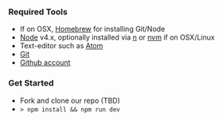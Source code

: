 ### Required Tools

* If on OSX, [Homebrew](http://brew.sh/) for installing Git/Node
* [Node](https://nodejs.org/en/) v4.x, optionally installed via [n](https://github.com/tj/n) or [nvm](https://github.com/creationix/nvm) if on OSX/Linux
* Text-editor such as [Atom](https://atom.io/)
* [Git](https://git-scm.com/)
* [Github account](https://github.com)

### Get Started

* Fork and clone our repo (TBD)
* `> npm install && npm run dev`
